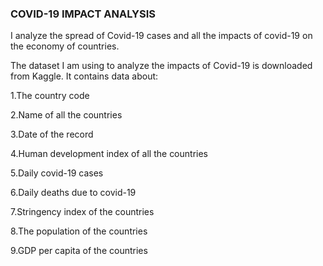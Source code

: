 ### COVID-19 IMPACT ANALYSIS

I analyze the spread of Covid-19 cases and all the impacts of covid-19 on the economy of countries.

The dataset I am using to analyze the impacts of Covid-19 is downloaded from Kaggle. It contains data about:

1.The country code

2.Name of all the countries

3.Date of the record

4.Human development index of all the countries

5.Daily covid-19 cases

6.Daily deaths due to covid-19

7.Stringency index of the countries

8.The population of the countries

9.GDP per capita of the countries
